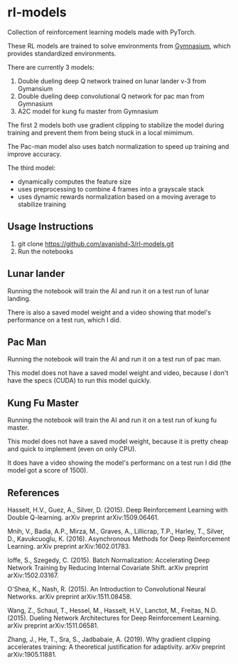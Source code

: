 # rl-models
Collection of reinforcement learning models made with PyTorch.

These RL models are trained to solve environments from [Gymnasium]([url](https://gymnasium.farama.org/)), which provides standardized environments.

There are currently 3 models:
1. Double dueling deep Q network trained on lunar lander v-3 from Gymansium
2. Double dueling deep convolutional Q network for pac man from Gymnasium
3. A2C model for kung fu master from Gymnasium

The first 2 models both use gradient clipping to stabilize the model during training and prevent them from being stuck in a local mimimum.

The Pac-man model also uses batch normalization to speed up training and improve accuracy.

The third model:
- dynamically computes the feature size
- uses preprocessing to combine 4 frames into a grayscale stack
- uses dynamic rewards normalization based on a moving average to stabilize training

## Usage Instructions
1. git clone https://github.com/avanishd-3/rl-models.git
2. Run the notebooks

## Lunar lander
Running the notebook will train the AI and run it on a test run of lunar landing.

There is also a saved model weight and a video showing that model's performance on a test run, which I did.


## Pac Man 
Running the notebook will train the AI and run it on a test run of pac man.

This model does not have a saved model weight and video, because I don't have the specs (CUDA) to run this model quickly.

## Kung Fu Master
Running the notebook will train the AI and run it on a test run of kung fu master.

This model does not have a saved model weight, because it is pretty cheap and quick to implement (even on only CPU).

It does have a video showing the model's performanc on a test run I did (the model got a score of 1500).

## References

Hasselt, H.V., Guez, A., Silver, D. (2015). Deep Reinforcement Learning with Double Q-learning. arXiv preprint arXiv:1509.06461.

Mnih, V., Badia, A.P., Mirza, M., Graves, A., Lillicrap, T.P., Harley, T., Silver, D., Kavukcuoglu, K. (2016). Asynchronous Methods for Deep Reinforcement Learning. arXiv preprint arXiv:1602.01783.

Ioffe, S., Szegedy, C. (2015). Batch Normalization: Accelerating Deep Network Training by Reducing Internal Covariate Shift. arXiv preprint arXiv:1502.03167.

O'Shea, K., Nash, R. (2015). An Introduction to Convolutional Neural Networks. arXiv preprint arXiv:1511.08458.

Wang, Z., Schaul, T., Hessel, M., Hasselt, H.V., Lanctot, M., Freitas, N.D. (2015). Dueling Network Architectures for Deep Reinforcement Learning. arXiv preprint arXiv:1511.06581.

Zhang, J., He, T., Sra, S., Jadbabaie, A. (2019). Why gradient clipping accelerates training: A theoretical justification for adaptivity. arXiv preprint arXiv:1905.11881.


